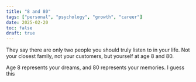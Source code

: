 ```yaml
---
title: "8 and 80"
tags: ["personal", "psychology", "growth", "career"]
date: 2025-02-20
toc: false
draft: true
---
```



They say there are only two people you should truly listen to in your life. Not your closest family, not your customers, but yourself at age 8 and 80. 

Age 8 represents your dreams, and 80 represents your memories. I guess this 




